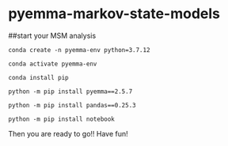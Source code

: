 # pyemma-markov-state-models
##start your MSM analysis
```
conda create -n pyemma-env python=3.7.12
```

```
conda activate pyemma-env
```

```
conda install pip
```

```
python -m pip install pyemma==2.5.7
```

```
python -m pip install pandas==0.25.3
```

```
python -m pip install notebook
```
Then you are ready to go!! Have fun!
